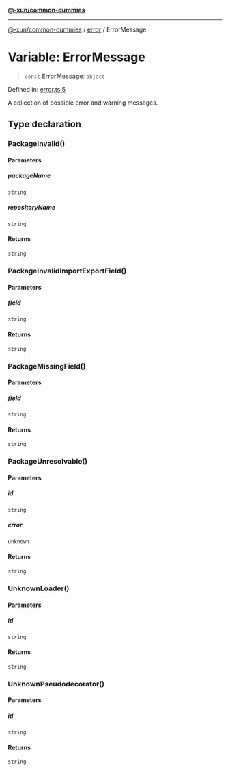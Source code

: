 [**@-xun/common-dummies**](../../README.md)

***

[@-xun/common-dummies](../../README.md) / [error](../README.md) / ErrorMessage

# Variable: ErrorMessage

> `const` **ErrorMessage**: `object`

Defined in: [error.ts:5](https://github.com/Xunnamius/test-utils/blob/3de83a9dd3324f600949484f53198ae27ae68d7a/packages/common-dummies/src/error.ts#L5)

A collection of possible error and warning messages.

## Type declaration

### PackageInvalid()

#### Parameters

##### packageName

`string`

##### repositoryName

`string`

#### Returns

`string`

### PackageInvalidImportExportField()

#### Parameters

##### field

`string`

#### Returns

`string`

### PackageMissingField()

#### Parameters

##### field

`string`

#### Returns

`string`

### PackageUnresolvable()

#### Parameters

##### id

`string`

##### error

`unknown`

#### Returns

`string`

### UnknownLoader()

#### Parameters

##### id

`string`

#### Returns

`string`

### UnknownPseudodecorator()

#### Parameters

##### id

`string`

#### Returns

`string`
